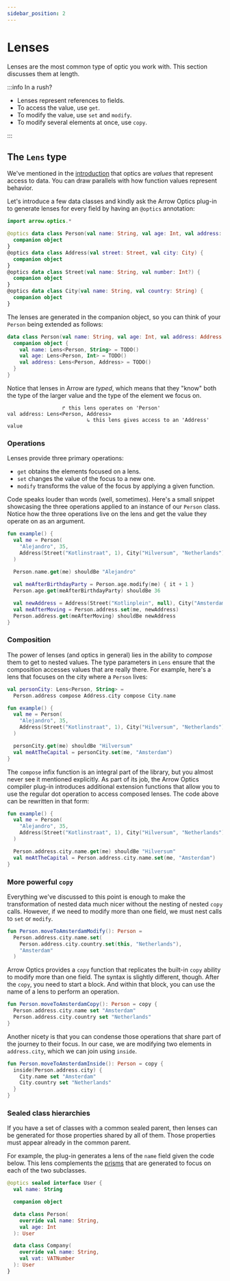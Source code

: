 ```yaml
---
sidebar_position: 2
---
```


# Lenses

Lenses are the most common type of optic you work with. This section discusses
them at length.

:::info In a rush?

- Lenses represent references to fields.
- To access the value, use `get`.
- To modify the value, use `set` and `modify`.
- To modify several elements at once, use `copy`.

:::

<!--- TEST_NAME Lens -->

<!--- INCLUDE .*
import io.kotest.matchers.shouldBe
-->

## The `Lens` type

We've mentioned in the [introduction](../intro) that optics are _values_ that
represent access to data. You can draw parallels with how function values 
represent behavior.

Let's introduce a few data classes and kindly ask the Arrow Optics plug-in to
generate lenses for every field by having an `@optics` annotation:

```kotlin
import arrow.optics.*

@optics data class Person(val name: String, val age: Int, val address: Address) {
  companion object
}
@optics data class Address(val street: Street, val city: City) {
  companion object
}
@optics data class Street(val name: String, val number: Int?) {
  companion object
}
@optics data class City(val name: String, val country: String) {
  companion object
}
```
<!--- KNIT example-lens-01.kt -->

The lenses are generated in the companion object, so you can think of your
`Person` being extended as follows:

<!--- INCLUDE

import arrow.optics.*

data class Address(val street: Street, val city: City) {
  companion object
}
data class Street(val name: String, val number: Int?) {
  companion object
}
data class City(val name: String, val country: String) {
  companion object
}

-->

```kotlin
data class Person(val name: String, val age: Int, val address: Address) {
  companion object {
    val name: Lens<Person, String> = TODO()
    val age: Lens<Person, Int> = TODO()
    val address: Lens<Person, Address> = TODO()
  }
}
```
<!--- KNIT example-lens-02.kt -->

Notice that lenses in Arrow are _typed_, which means that they "know"
both the type of the larger value and the type of the element we focus on.

```plain
                  ↱ this lens operates on 'Person'
val address: Lens<Person, Address>
                          ↳ this lens gives access to an 'Address' value
```

### Operations

Lenses provide three primary operations:

- `get` obtains the elements focused on a lens.
- `set` changes the value of the focus to a new one.
- `modify` transforms the value of the focus by applying a given function.

<!--- INCLUDE

import arrow.optics.*

@optics data class Person(val name: String, val age: Int, val address: Address) {
  companion object
}
@optics data class Address(val street: Street, val city: City) {
  companion object
}
@optics data class Street(val name: String, val number: Int?) {
  companion object
}
@optics data class City(val name: String, val country: String) {
  companion object
}

-->

Code speaks louder than words (well, sometimes). Here's a small snippet showcasing
the three operations applied to an instance of our `Person` class. Notice how
the three operations live on the lens and get the value they operate on as an
argument.

```kotlin
fun example() {
  val me = Person(
    "Alejandro", 35, 
    Address(Street("Kotlinstraat", 1), City("Hilversum", "Netherlands"))
  )

  Person.name.get(me) shouldBe "Alejandro"
  
  val meAfterBirthdayParty = Person.age.modify(me) { it + 1 }
  Person.age.get(meAfterBirthdayParty) shouldBe 36

  val newAddress = Address(Street("Kotlinplein", null), City("Amsterdam", "Netherlands"))
  val meAfterMoving = Person.address.set(me, newAddress)
  Person.address.get(meAfterMoving) shouldBe newAddress
}
```
<!--- KNIT example-lens-03.kt -->
<!--- TEST assert -->

### Composition

The power of lenses (and optics in general) lies in the ability to _compose_
them to get to nested values. The type parameters in `Lens` ensure that the
composition accesses values that are really there. For example, here's a lens
that focuses on the city where a `Person` lives:

<!--- INCLUDE .*-domain-.*

import arrow.optics.*

@optics data class Person(val name: String, val age: Int, val address: Address) {
  companion object
}
@optics data class Address(val street: Street, val city: City) {
  companion object
}
@optics data class Street(val name: String, val number: Int?) {
  companion object
}
@optics data class City(val name: String, val country: String) {
  companion object
}

-->

```kotlin
val personCity: Lens<Person, String> =
  Person.address compose Address.city compose City.name

fun example() {
  val me = Person(
    "Alejandro", 35, 
    Address(Street("Kotlinstraat", 1), City("Hilversum", "Netherlands"))
  )

  personCity.get(me) shouldBe "Hilversum"
  val meAtTheCapital = personCity.set(me, "Amsterdam")
}
```
<!--- KNIT example-lens-domain-01.kt -->
<!--- TEST assert -->

The `compose` infix function is an integral part of the library, but you almost
never see it mentioned explicitly. As part of its job, the Arrow Optics compiler
plug-in introduces additional extension functions that allow you to use the
regular dot operation to access composed lenses. The code above can be rewritten
in that form:

```kotlin
fun example() {
  val me = Person(
    "Alejandro", 35, 
    Address(Street("Kotlinstraat", 1), City("Hilversum", "Netherlands"))
  )

  Person.address.city.name.get(me) shouldBe "Hilversum"
  val meAtTheCapital = Person.address.city.name.set(me, "Amsterdam")
}
```
<!--- KNIT example-lens-domain-02.kt -->
<!--- TEST assert -->

### More powerful `copy`

Everything we've discussed to this point is enough to make the transformation
of nested data much nicer without the nesting of nested `copy` calls. However,
if we need to modify more than one field, we must nest calls to `set` or `modify`.

```kotlin
fun Person.moveToAmsterdamModify(): Person =
  Person.address.city.name.set(
    Person.address.city.country.set(this, "Netherlands"),
    "Amsterdam"
  )
```

Arrow Optics provides a `copy` function that replicates the 
built-in `copy` ability to modify more than one field. The syntax is slightly different,
though. After the `copy`, you need to start a block. And within that block, you
can use the name of a lens to perform an operation.

```kotlin
fun Person.moveToAmsterdamCopy(): Person = copy {
  Person.address.city.name set "Amsterdam"
  Person.address.city.country set "Netherlands"
}
```

Another nicety is that you can condense those operations that share
part of the journey to their focus. In our case, we are modifying two elements
in `address.city`, which we can join using `inside`.

```kotlin
fun Person.moveToAmsterdamInside(): Person = copy {
  inside(Person.address.city) {
    City.name set "Amsterdam"
    City.country set "Netherlands"
  }
}
```
<!--- KNIT example-lens-domain-03.kt -->

### Sealed class hierarchies

If you have a set of classes with a common sealed parent, then lenses
can be generated for those properties shared by all of them.
Those properties must appear already in the common parent.

For example, the plug-in generates a lens of the `name` field given
the code below. This lens complements the [prisms](../prism-iso)
that are generated to focus on each of the two subclasses.

```kotlin
@optics sealed interface User {
  val name: String

  companion object

  data class Person(
    override val name: String,
    val age: Int
  ): User

  data class Company(
    override val name: String,
    val vat: VATNumber
  ): User
}
```
